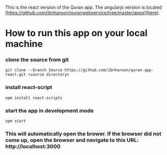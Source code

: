 This is the react version of the Quran app. The angularjs version is located [https://github.com/ibnharoon/quranwebservice/tree/master/apps](here).

# How to run this app on your local machine

### clone the source from git
`git clone --branch Source https://github.com/ibnharoon/quran-app-react.git <source directory>`

### install react-script
`npm install react-scripts`

### start the app in development mode
`npm start`

### This will automatically open the brower. If the browser did not come up, open the browser and navigate to this URL: http://localhost:3000

